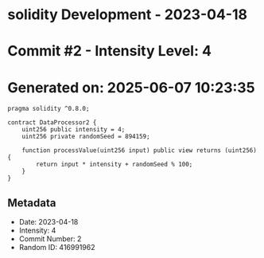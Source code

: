 ﻿# solidity Development - 2023-04-18
# Commit #2 - Intensity Level: 4
# Generated on: 2025-06-07 10:23:35
```solidity
pragma solidity ^0.8.0;

contract DataProcessor2 {
    uint256 public intensity = 4;
    uint256 private randomSeed = 894159;

    function processValue(uint256 input) public view returns (uint256) {
        return input * intensity + randomSeed % 100;
    }
}
```
## Metadata
- Date: 2023-04-18
- Intensity: 4
- Commit Number: 2
- Random ID: 416991962
